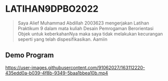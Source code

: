 # LATIHAN9DPBO2022

>Saya Alief Muhammad Abdillah 2003623 mengerjakan Latihan Praktikum 9 dalam mata kuliah Desain Pemrogaman Berorientasi Objek untuk keberkahanNya maka saya tidak melakukan kecurangan seperti yang telah dispesifikasikan. Aamiin

## Demo Program

https://user-images.githubusercontent.com/91062027/163112220-435edd0a-b039-4f8b-9349-5baa1bbea10b.mp4

